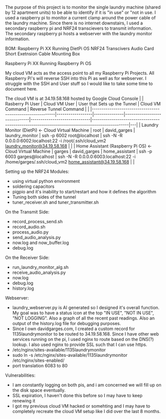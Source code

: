 The purpose of this project is to monitor the single laundry machine (shared by 12 apartment units) to be able to identify if it is "in use" or "not in use. I used a raspberry pi to monitor a current clamp around the power cable of the laundry machine. Since there is no internet downstairs, I used a secondary raspberry pi and NRF24 transcievers to transmit information. The secondary raspberry pi hosts a webserver with the laundry monitor information.

BOM:
Raspberry Pi XX Running DietPi OS
NRF24 Transcivers
Audio Card
Short Exetnsion Cable
Mounting Box

Raspberry Pi XX Running Raspberry Pi OS

My cloud VM acts as the access point to all my Raspberry Pi Projects. All Raspberry Pi's will reverse SSH into this Pi as well as <port translation> for webserver. I struggle with the SSH and User stuff so I would like to take some time to document here.

The cloud VM is at 34.19.58.168 hosted by Google Cloud Console
|                                                           | Rasberry Pi User | Cloud VM User | User that Sets up the Tunnel | Cloud VM Command             | Reverse Tunnel Command                                                                         |   |
|-----------------------------------------------------------|------------------|---------------|------------------------------|------------------------------|------------------------------------------------------------------------------------------------|---|
| Laundry Monitor (DietPi) <- Cloud Virtual Machine         | root             | david_garges  | laundry_monitor              | ssh -p 6002 root@localhost   | ssh -N -R 0.0.0.0:6002:localhost:22 -i /root/.ssh/cloud_vm2 laundry_monitor@34.19.58.168       |   |
| Home Assistant (Raspberry Pi OS) <- Cloud Virtual Machine | garges           | david_garges  | home_assistant               | ssh -p 6003 garges@localhost | ssh -N -R 0.0.0.0:6003:localhost:22 -i /home/garges/.ssh/cloud_vm2 home_assistant@34.19.58.168 |   |

Setting up the NRF24 Modules:
- using virtual python environment
- soldering capacitors
- pigpio and it's inability to start/restart and how it defines the algorithm
- Tuning both sides of the tunnel
- tuner_receiver.sh and tuner_transmitter.sh

On the Transmit Side:
- record_process_send.sh
- record_audio.sh
- process_audio.py
- send_audio_analysis.py
- now.log and now_buffer.log
- debug.log

On the Receiver Side:
- run_laundry_monitor_alg.sh
- receive_audio_analysis.py
- now.log
- debug.log
- history.log

Webserver:
- laundry_webserver.py is AI generated so I designed it's overall function. My goal was to have a status icon at the top "IN USE", "NOT IN USE", "NOT LOGGING". Also a graph of all the recent past readings. Also an output of the history.log file for debugging purposes.
- Since I own davidgarges.com, I created a custom record for 1135laundrymonitor to be routed to 34.19.58.168. Since I have other web services running on the pi, I used nginx to route based on the DNS(?) lookup. I also used nginx to provide SSL such that I can use https.
- /etc/nginx/sites-available/1135laundrymonitor
- sudo ln -s /etc/nginx/sites-available/1135laundrymonitor /etc/nginx/sites-enabled/
- port translation 6083 to 80

Vulnerabilities:
- I am constantly logging on both pis, and i am concerned we will fill up on the disk space eventually.
- SSL expiration, I haven't done this before so I may have to keep renewing it
- I got my previous cloud VM hacked or somehting and I may have to completely recreate the cloud VM setup like I did over the last 8 months. 

